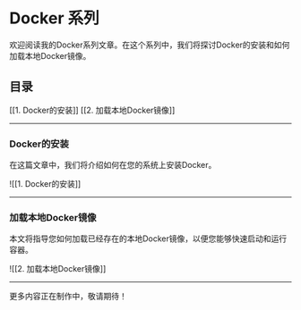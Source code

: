 # Docker 系列

欢迎阅读我的Docker系列文章。在这个系列中，我们将探讨Docker的安装和如何加载本地Docker镜像。

## 目录

[[1. Docker的安装]]
[[2. 加载本地Docker镜像]]

---

### Docker的安装

在这篇文章中，我们将介绍如何在您的系统上安装Docker。

![[1. Docker的安装]]


---

### 加载本地Docker镜像

本文将指导您如何加载已经存在的本地Docker镜像，以便您能够快速启动和运行容器。

![[2. 加载本地Docker镜像]]

---

更多内容正在制作中，敬请期待！

